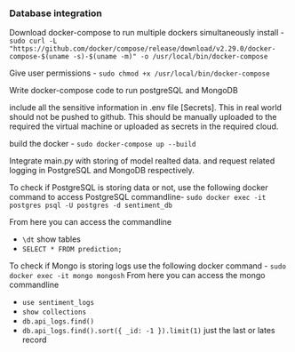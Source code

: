 ### Database integration

Download docker-compose to run multiple dockers simultaneously
install - ```sudo curl -L "https://github.com/docker/compose/release/download/v2.29.0/docker-compose-$(uname -s)-$(uname -m)" -o /usr/local/bin/docker-compose```

Give user permissions - `sudo chmod +x /usr/local/bin/docker-compose`

Write docker-compose code to run postgreSQL and MongoDB

include all the sensitive information in .env file [Secrets]. This in real world should not be pushed to github. 
This should be manually uploaded to the required the virtual machine or uploaded as secrets in the required cloud.

build the docker - `sudo docker-compose up --build`

Integrate main.py with storing of model realted data. and request related logging in PostgreSQL and MongoDB respectively.

To check if PostgreSQL is storing data or not, use the following docker command to access PostgreSQL commandline- 
`sudo docker exec -it postgres psql -U postgres -d sentiment_db`

From here you can access the commandline
- `\dt`  show tables
- `SELECT * FROM prediction;`

To check if Mongo is storing logs use the following docker command - `sudo docker exec -it mongo mongosh`
From here you can access the mongo commandline

- `use sentiment_logs`
- `show collections`
- `db.api_logs.find()`
- `db.api_logs.find().sort({ _id: -1 }).limit(1)` just the last or lates record
